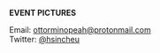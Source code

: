 **EVENT PICTURES**

<font style="size:80%">Email: [ottorminopeah@protonmail.com](ottorminopeah@protonmail.com)<br />
Twitter: [@hsincheu](https://twitter.com/hsincheu)
  </font>
